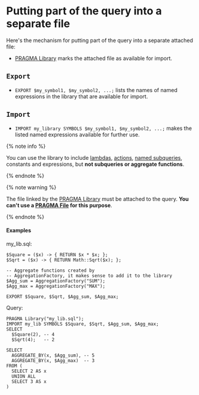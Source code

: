 # Putting part of the query into a separate file

Here's the mechanism for putting part of the query into a separate attached file:

* [PRAGMA Library](pragma.md#library) marks the attached file as available for import.

## `Export`

* `EXPORT $my_symbol1, $my_symbol2, ...;` lists the names of named expressions in the library that are available for import.

## `Import`

* `IMPORT my_library SYMBOLS $my_symbol1, $my_symbol2, ...;` makes the listed named expressions available for further use.

{% note info %}

You can use the library to include [lambdas](expressions.md#lambda), [actions](action.md), [named subqueries](subquery.md), constants and expressions, but **not subqueries or aggregate functions**.

{% endnote %}

{% note warning %}

The file linked by the [PRAGMA Library](pragma.md#library) must be attached to the query. **You can't use a [PRAGMA File](pragma.md#file) for this purpose**.

{% endnote %}

#### Examples

my_lib.sql:

```yql
$Square = ($x) -> { RETURN $x * $x; };
$Sqrt = ($x) -> { RETURN Math::Sqrt($x); };

-- Aggregate functions created by
-- AggregationFactory, it makes sense to add it to the library
$Agg_sum = AggregationFactory("SUM");
$Agg_max = AggregationFactory("MAX");

EXPORT $Square, $Sqrt, $Agg_sum, $Agg_max;
```

Query:

```yql
PRAGMA Library("my_lib.sql");
IMPORT my_lib SYMBOLS $Square, $Sqrt, $Agg_sum, $Agg_max;
SELECT
  $Square(2), -- 4
  $Sqrt(4);   -- 2

SELECT
  AGGREGATE_BY(x, $Agg_sum), -- 5
  AGGREGATE_BY(x, $Agg_max)  -- 3
FROM (
  SELECT 2 AS x
  UNION ALL
  SELECT 3 AS x
)
```




